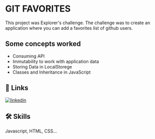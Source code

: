 
# GIT FAVORITES

This project was Explorer's challenge. The challenge was to create an application
where you can add a favorites list of github users.




## Some concepts worked
- Consuming API
- Immutability to work with application data
- Storing Data in LocalStorege
- Classes and Inheritance in JavaScript


## 🔗 Links
[![linkedin](https://img.shields.io/badge/linkedin-0A66C2?style=for-the-badge&logo=linkedin&logoColor=white)](https://www.linkedin.com/in/thales-nishida)


## 🛠 Skills
Javascript, HTML, CSS...


